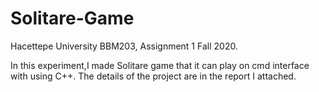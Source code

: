 # Solitare-Game
Hacettepe University BBM203, Assignment 1 Fall 2020.

In this experiment,I made Solitare game that it can play on cmd interface with using C++.
The details of the project are in the report I attached.

